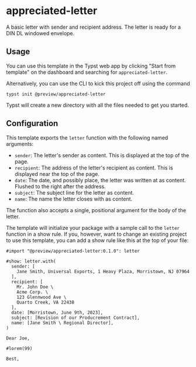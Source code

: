 # appreciated-letter
A basic letter with sender and recipient address. The letter is ready for a DIN DL windowed envelope.

## Usage

You can use this template in the Typst web app by clicking "Start from template"
on the dashboard and searching for `appreciated-letter`.

Alternatively, you can use the CLI to kick this project off using the command
```
typst init @preview/appreciated-letter
```

Typst will create a new directory with all the files needed to get you started.

## Configuration

This template exports the `letter` function with the following named arguments:

- `sender`: The letter's sender as content. This is displayed at the top of the page.
- `recipient`: The address of the letter's recipient as content. This is displayed near the top of the page.
- `date`: The date, and possibly place, the letter was written at as content. Flushed to the right after the address.
- `subject`: The subject line for the letter as content.
- `name`: The name the letter closes with as content.

The function also accepts a single, positional argument for the body of the
letter.

The template will initialize your package with a sample call to the `letter`
function in a show rule. If you, however, want to change an existing project to
use this template, you can add a show rule like this at the top of your file:

```typ
#import "@preview/appreciated-letter:0.1.0": letter

#show: letter.with(
  sender: [
    Jane Smith, Universal Exports, 1 Heavy Plaza, Morristown, NJ 07964
  ],
  recipient: [
    Mr. John Doe \
    Acme Corp. \
    123 Glennwood Ave \
    Quarto Creek, VA 22438
  ],
  date: [Morristown, June 9th, 2023],
  subject: [Revision of our Producrement Contract],
  name: [Jane Smith \ Regional Director],
)

Dear Joe,

#lorem(99)

Best,
```
